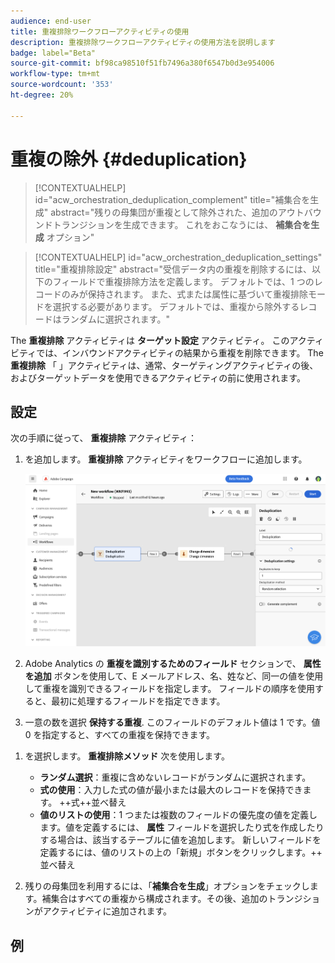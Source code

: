 ```yaml
---
audience: end-user
title: 重複排除ワークフローアクティビティの使用
description: 重複排除ワークフローアクティビティの使用方法を説明します
badge: label="Beta"
source-git-commit: bf98ca98510f51fb7496a380f6547b0d3e954006
workflow-type: tm+mt
source-wordcount: '353'
ht-degree: 20%

---
```



# 重複の除外 {#deduplication}

<!--
>[!CONTEXTUALHELP]
>id="acw_orchestration_deduplication_fields"
>title="Fork activity"
>abstract="The Deduplication activity allows you to..."
-->

>[!CONTEXTUALHELP]
>id="acw_orchestration_deduplication_complement"
>title="補集合を生成"
>abstract="残りの母集団が重複として除外された、追加のアウトバウンドトランジションを生成できます。 これをおこなうには、 **補集合を生成** オプション"

>[!CONTEXTUALHELP]
>id="acw_orchestration_deduplication_settings"
>title="重複排除設定"
>abstract="受信データ内の重複を削除するには、以下のフィールドで重複排除方法を定義します。 デフォルトでは、1 つのレコードのみが保持されます。 また、式または属性に基づいて重複排除モードを選択する必要があります。 デフォルトでは、重複から除外するレコードはランダムに選択されます。"

The **重複排除** アクティビティは **ターゲット設定** アクティビティ。 このアクティビティでは、インバウンドアクティビティの結果から重複を削除できます。 The **重複排除** 「 」アクティビティは、通常、ターゲティングアクティビティの後、およびターゲットデータを使用できるアクティビティの前に使用されます。

## 設定

次の手順に従って、 **重複排除** アクティビティ：

1. を追加します。 **重複排除** アクティビティをワークフローに追加します。

   ![](../assets/workflow-deduplication.png)

1. Adobe Analytics の **重複を識別するためのフィールド** セクションで、 **属性を追加** ボタンを使用して、E メールアドレス、名、姓など、同一の値を使用して重複を識別できるフィールドを指定します。 フィールドの順序を使用すると、最初に処理するフィールドを指定できます。

1. 一意の数を選択 **保持する重複**. このフィールドのデフォルト値は 1 です。値 0 を指定すると、すべての重複を保持できます。

<!--
    For example, if records A and B are considered duplicates of record Y, and a record C is considered as a duplicate of record Z:

    * If the value of the field is 1: only the Y and Z records are kept.
    * If the value of the field is 0: all the records are kept.
    * If the value of the field is 2: records C and Z are kept and two records from A, B, and Y are kept, by chance or depending on the deduplication method selected thereafter.

-->

1. を選択します。 **重複排除メソッド** 次を使用します。

   * **ランダム選択**：重複に含めないレコードがランダムに選択されます。
   * **式の使用**：入力した式の値が最小または最大のレコードを保持できます。 ++式++並べ替え
   * **値のリストの使用**：1 つまたは複数のフィールドの優先度の値を定義します。値を定義するには、 **属性** フィールドを選択したり式を作成したりする場合は、該当するテーブルに値を追加します。 新しいフィールドを定義するには、値のリストの上の「新規」ボタンをクリックします。++ 並べ替え

1. 残りの母集団を利用するには、「**補集合を生成**」オプションをチェックします。補集合はすべての重複から構成されます。その後、追加のトランジションがアクティビティに追加されます。

## 例

